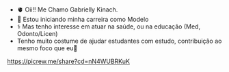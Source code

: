 - 🫀 Oii!! Me Chamo Gabrielly Kinach.
- 👠 Estou iniciando minha carreira como Modelo 
- ⚕ Mas tenho interesse em atuar na saúde, ou na educação (Med, Odonto/Licen)
- Tenho muito costume de ajudar estudantes com estudo, contribuição ao mesmo foco que eu🙂


<!---
gabriellykinach/gabriellykinach is a ✨ special ✨ repository because its `README.md` (this file) appears on your GitHub profile.
You can click the Preview link to take a look at your changes.
--->
https://picrew.me/share?cd=nN4WUBRKuK
